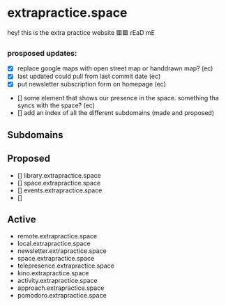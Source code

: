 # extrapractice.space

hey! this is the extra practice website 🟥🟩 rEaD mE

### prosposed updates:
- [X] replace google maps with open street map or handdrawn map? (ec)
- [X] last updated could pull from last commit date (ec)
- [X] put newsletter subscription form on homepage (ec)
- [] some element that shows our presence in the space. something tha syncs with the space? (ec)
- [] add an index of all the different subdomains (made and proposed)

## Subdomains

## Proposed
- [] library.extrapractice.space
- [] space.extrapractice.space
- [] events.extrapractice.space
- [] 

## Active
- remote.extrapractice.space
- local.extrapractice.space
- newsletter.extrapractice.space
- space.extrapractice.space
- telepresence.extrapractice.space
- kino.extrapractice.space
- activity.extrapractice.space
- approach.extrapractice.space
- pomodoro.extrapractice.space
